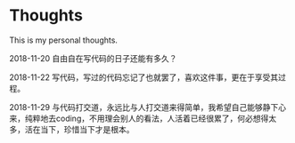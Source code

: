 # Thoughts

This is my personal thoughts.

2018-11-20 自由自在写代码的日子还能有多久？

2018-11-22 写代码，写过的代码忘记了也就罢了，喜欢这件事，更在于享受其过程。

2018-11-29 与代码打交道，永远比与人打交道来得简单，我希望自己能够静下心来，纯粹地去coding，不用理会别人的看法，人活着已经很累了，何必想得太多，活在当下，珍惜当下才是根本。